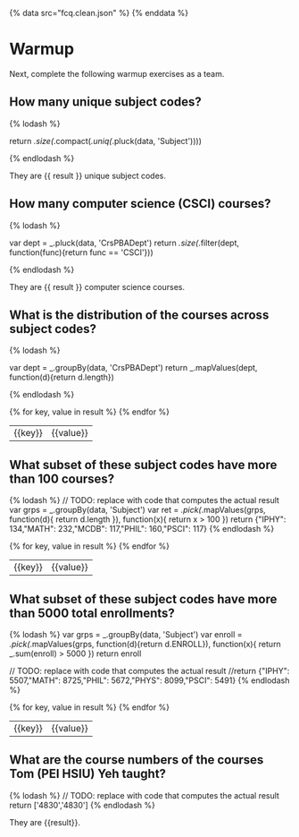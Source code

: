 {% data src="fcq.clean.json" %}
{% enddata %}

# Warmup

Next, complete the following warmup exercises as a team.

## How many unique subject codes?

{% lodash %}

return _.size(_.compact(_.uniq(_.pluck(data, 'Subject'))))

{% endlodash %}

They are {{ result }} unique subject codes.

## How many computer science (CSCI) courses?

{% lodash %}

var dept = _.pluck(data, 'CrsPBADept')
return _.size(_.filter(dept, function(func){return func == 'CSCI'}))

{% endlodash %}

They are {{ result }} computer science courses.

## What is the distribution of the courses across subject codes?

{% lodash %}

var dept = _.groupBy(data, 'CrsPBADept')
return _.mapValues(dept, function(d){return d.length})

{% endlodash %}

<table>
{% for key, value in result %}
    <tr>
        <td>{{key}}</td>
        <td>{{value}}</td>
    </tr>
{% endfor %}
</table>

## What subset of these subject codes have more than 100 courses?

{% lodash %}
// TODO: replace with code that computes the actual result
var grps = _.groupBy(data, 'Subject')
var ret = _.pick(_.mapValues(grps, function(d){
    return d.length
}), function(x){
    return x > 100
})
return {"IPHY": 134,"MATH": 232,"MCDB": 117,"PHIL": 160,"PSCI": 117}
{% endlodash %}

<table>
{% for key, value in result %}
    <tr>
        <td>{{key}}</td>
        <td>{{value}}</td>
    </tr>
{% endfor %}
</table>

## What subset of these subject codes have more than 5000 total enrollments?

{% lodash %}
var grps = _.groupBy(data, 'Subject')
var enroll = _.pick(_.mapValues(grps, function(d){return d.ENROLL}), function(x){
    return _.sum(enroll) > 5000
})
return enroll


// TODO: replace with code that computes the actual result
//return {"IPHY": 5507,"MATH": 8725,"PHIL": 5672,"PHYS": 8099,"PSCI": 5491}
{% endlodash %}

<table>
{% for key, value in result %}
    <tr>
        <td>{{key}}</td>
        <td>{{value}}</td>
    </tr>
{% endfor %}
</table>

## What are the course numbers of the courses Tom (PEI HSIU) Yeh taught?

{% lodash %}
// TODO: replace with code that computes the actual result
return ['4830','4830']
{% endlodash %}

They are {{result}}.

